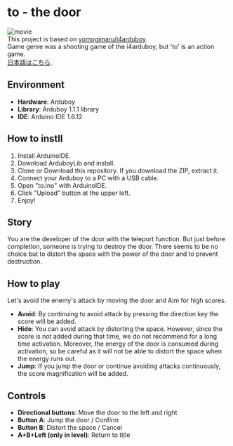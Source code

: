 # to - the door
![movie](https://github.com/waday/to/blob/master/sample/movie.gif)  
This project is based on [yomogimaru/i4arduboy](https://github.com/yomogimaru/i4arduboy).  
Game genre was a shooting game of the i4arduboy, but 'to' is an action game.  
[日本語はこちら](https://github.com/waday/to/blob/master/README_ja.md).

## Environment
- **Hardware**: Arduboy
- **Library**: Arduboy 1.1.1 library
- **IDE**: Arduino IDE 1.6.12

## How to instll
1. Install ArduinoIDE.
2. Download ArduboyLib and install.
3. Clone or Download this repository. If you download the ZIP, extract it.
4. Connect your Arduboy to a PC with a USB cable.
5. Open "to.ino" with ArduinoIDE.
6. Click "Upload" button at the upper left.
7. Enjoy!

## Story
You are the developer of the door with the teleport function. But just before completion, someone is trying to destroy the door. There seems to be no choice but to distort the space with the power of the door and to prevent destruction.

## How to play
Let's avoid the enemy's attack by moving the door and Aim for high scores.

- **Avoid**: By continuing to avoid attack by pressing the direction key the score will be added.
- **Hide**: You can avoid attack by distorting the space. However, since the score is not added during that time, we do not recommend for a long time activation. Moreover, the energy of the door is consumed during activation, so be careful as it will not be able to distort the space when the energy runs out.
- **Jump**: If you jump the door or continue avoiding attacks continuously, the score magnification will be added.

## Controls
 + **Directional buttons**: Move the door to the left and right
 + **Button A**: Jump the door / Confirm
 + **Button B**: Distort the space / Cancel
 + **A+B+Left (only in level)**: Return to title

